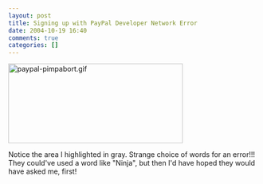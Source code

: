 ```yaml
---
layout: post
title: Signing up with PayPal Developer Network Error
date: 2004-10-19 16:40
comments: true
categories: []
---
```

<a href="http://peterfilias.com/archives/paypal-pimpabort.gif"><img alt="paypal-pimpabort.gif" src="http://peterfilias.com/archives/paypal-pimpabort-thumb.gif" width="350" height="160" /></a>

Notice the area I highlighted in gray. Strange choice of words for an error!!! They could've used a word like "Ninja", but then I'd have hoped they would have asked me, first!
